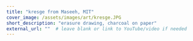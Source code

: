 ```yaml
---
title: "kresge from Maseeh, MIT"
cover_image: /assets/images/art/kresge.JPG
short_description: "erasure drawing, charcoal on paper"
external_url: ""  # leave blank or link to YouTube/video if needed
---
```

